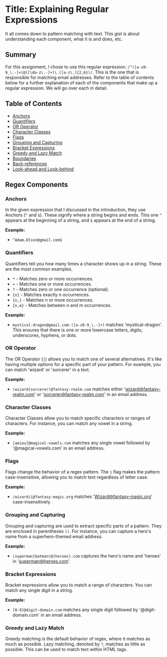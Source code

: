 # Title: Explaining  Regular Expressions

It all comes down to pattern matching with text. This gist is about understanding each component, what it is and does, etc.

## Summary
For this assignment, I chose to use this regular expression: `/^([a-z0-9_\.-]+)@([\da-z\.-]+)\.([a-z\.]{2,6})/`. This is the one that is responsible for matching email addresses. Refer to the table of contents below for a further explanation of each of the components that make up a regular expression. We will go over each in detail.

## Table of Contents

- [Anchors](#anchors)
- [Quantifiers](#quantifiers)
- [OR Operator](#or-operator)
- [Character Classes](#character-classes)
- [Flags](#flags)
- [Grouping and Capturing](#grouping-and-capturing)
- [Bracket Expressions](#bracket-expressions)
- [Greedy and Lazy Match](#greedy-and-lazy-match)
- [Boundaries](#boundaries)
- [Back-references](#back-references)
- [Look-ahead and Look-behind](#look-ahead-and-look-behind)

## Regex Components

### Anchors

In the given expression that I discussed in the introduction, they use Anchors (`^` and `$`). These signify where a string begins and ends. This one `^` appears at the beginning of a string, and `$` appears at the end of a string.

**Example:**
- `^Adam.Olson@gmail.com$`

### Quantifiers

Quantifiers tell you how many times a character shows up in a string. These are the most common examples.

- `*` - Matches zero or more occurrences.
- `+` - Matches one or more occurrences.
- `?` - Matches zero or one occurrence (optional).
- `{n}` - Matches exactly n occurrences.
- `{n,}` - Matches n or more occurrences.
- `{n,m}` - Matches between n and m occurrences.

**Example:**
- `mystical-dragon@gmail.com`: `([a-z0-9_\.-]+)` matches 'mystical-dragon'. This ensures that there is one or more lowercase letters, digits, underscores, hyphens, or dots.

### OR Operator

The OR Operator (`|`) allows you to match one of several alternatives. It's like having multiple options for a specific part of your pattern. For example, you can match 'wizard' or 'sorcerer' in a text.

**Example:**
- `(wizard|sorcerer)@fantasy-realm.com` matches either 'wizard@fantasy-realm.com' or 'sorcerer@fantasy-realm.com' in an email address.

### Character Classes

Character Classes allow you to match specific characters or ranges of characters. For instance, you can match any vowel in a string.

**Example:**
- `[aeiou]@magical-vowels.com` matches any single vowel followed by '@magical-vowels.com' in an email address.

### Flags

Flags change the behavior of a regex pattern. The `i` flag makes the pattern case-insensitive, allowing you to match text regardless of letter case.

**Example:**
- `/wizard/i@fantasy-magic.org` matches 'Wizard@fantasy-magic.org' case-insensitively.

### Grouping and Capturing

Grouping and capturing are used to extract specific parts of a pattern. They are enclosed in parentheses `()`. For instance, you can capture a hero's name from a superhero-themed email address.

**Example:**
- `(superman|batman)@(heroes).com` captures the hero's name and 'heroes' in 'superman@heroes.com'.

### Bracket Expressions

Bracket expressions allow you to match a range of characters. You can match any single digit in a string.

**Example:**
- `[0-9]@digit-domain.com` matches any single digit followed by '@digit-domain.com' in an email address.

### Greedy and Lazy Match

Greedy matching is the default behavior of regex, where it matches as much as possible. Lazy matching, denoted by `?`, matches as little as possible. This can be used to match text within HTML tags.


